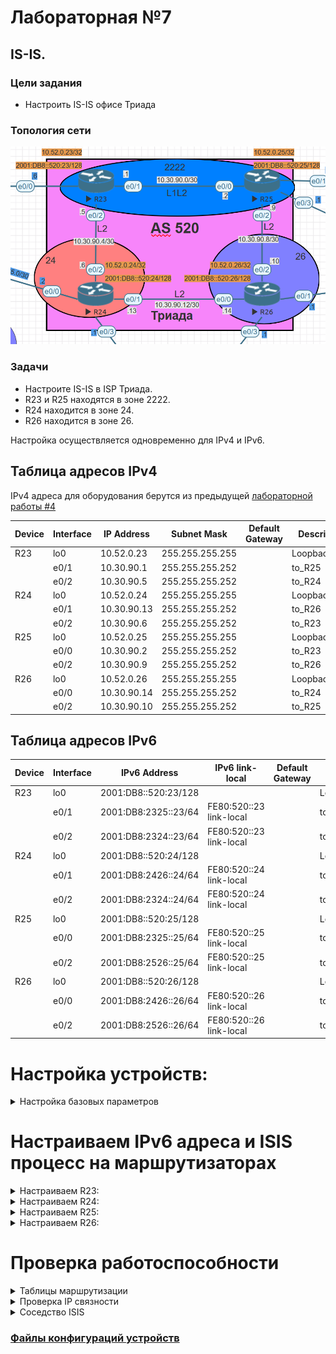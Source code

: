 # Лабораторная №7

## IS-IS.

### Цели задания

- Настроить IS-IS офисе Триада

### Топология сети

![](./img/lab_07.png)

### Задачи

- Настроите IS-IS в ISP Триада.
- R23 и R25 находятся в зоне 2222.
- R24 находится в зоне 24.
- R26 находится в зоне 26.

Настройка осуществляется одновременно для IPv4 и IPv6.

## Таблица адресов IPv4

IPv4 адреса для оборудования берутся из предыдущей [лабораторной работы #4](../lab_04/README.md)

| Device | Interface | IP Address  | Subnet Mask     | Default Gateway | Description  |
| ------ | --------- | ----------- | --------------- | --------------- | ------------ |
| R23    | lo0       | 10.52.0.23  | 255.255.255.255 |                 | Loopback_R23 |
|        | e0/1      | 10.30.90.1  | 255.255.255.252 |                 | to_R25       |
|        | e0/2      | 10.30.90.5  | 255.255.255.252 |                 | to_R24       |
| R24    | lo0       | 10.52.0.24  | 255.255.255.255 |                 | Loopback_R24 |
|        | e0/1      | 10.30.90.13 | 255.255.255.252 |                 | to_R26       |
|        | e0/2      | 10.30.90.6  | 255.255.255.252 |                 | to_R23       |
| R25    | lo0       | 10.52.0.25  | 255.255.255.255 |                 | Loopback_R25 |
|        | e0/0      | 10.30.90.2  | 255.255.255.252 |                 | to_R23       |
|        | e0/2      | 10.30.90.9  | 255.255.255.252 |                 | to_R26       |
| R26    | lo0       | 10.52.0.26  | 255.255.255.255 |                 | Loopback_R26 |
|        | e0/0      | 10.30.90.14 | 255.255.255.252 |                 | to_R24       |
|        | e0/2      | 10.30.90.10 | 255.255.255.252 |                 | to_R25       |

## Таблица адресов IPv6

| Device | Interface | IPv6 Address         | IPv6 link-local         | Default Gateway | Description  |
| ------ | --------- | -------------------- | ----------------------- | --------------- | ------------ |
| R23    | lo0       | 2001:DB8::520:23/128 |                         |                 | Loopback_R23 |
|        | e0/1      | 2001:DB8:2325::23/64 | FE80:520::23 link-local |                 | to_R25       |
|        | e0/2      | 2001:DB8:2324::23/64 | FE80:520::23 link-local |                 | to_R24       |
| R24    | lo0       | 2001:DB8::520:24/128 |                         |                 | Loopback_R24 |
|        | e0/1      | 2001:DB8:2426::24/64 | FE80:520::24 link-local |                 | to_R26       |
|        | e0/2      | 2001:DB8:2324::24/64 | FE80:520::24 link-local |                 | to_R23       |
| R25    | lo0       | 2001:DB8::520:25/128 |                         |                 | Loopback_R25 |
|        | e0/0      | 2001:DB8:2325::25/64 | FE80:520::25 link-local |                 | to_R23       |
|        | e0/2      | 2001:DB8:2526::25/64 | FE80:520::25 link-local |                 | to_R26       |
| R26    | lo0       | 2001:DB8::520:26/128 |                         |                 | Loopback_R26 |
|        | e0/0      | 2001:DB8:2426::26/64 | FE80:520::26 link-local |                 | to_R24       |
|        | e0/2      | 2001:DB8:2526::26/64 | FE80:520::26 link-local |                 | to_R25       |

# Настройка устройств:

<details>
<summary> Настройка базовых параметров</summary>

Настройка произведена в [лабораторной работе № 4](../lab_04/README.md)

- Присвойте имена устройствам в соответствии с топологией.

```
 (config)# hostname <X><n>
```

    где \<X> R - маршрутизатор S - коммутатор </br>
        \<n> номер устройства

- Отключение поиска DNS

```
 (config)# no ip domain-lookup
```

- Назначьте **class** в качестве зашифрованного пароля доступа к привилегированному режиму.

```
 (config)# enable secret class
```

- Назначьте **cisco** в качестве паролей консоли и VTY

```
 (config)# line console 0
 (config-line)# password cisco
 (config-line)# login
```

```
 (config)# line vty 0 4
 (config-line)# password cisco
 (config-line)# login
```

- Включить шифрование паролей

```
 (config)# service password-encryption
```

- Настройка баннерного сообщения дня (MOTD) для предупреждения пользователей о запрете несанкционированного доступа.

```
 (config)# banner motd "Unauthorized access denied"
```

- Сохранение конфигурации

```
 #copy running-config startup-config
```

</details>

# Настраиваем IPv6 адреса и ISIS процесс на маршрутизаторах

<details>

<summary> Настраиваем R23: </summary>

```
interface Loopback0
 description Loopback_R23
 ip address 10.52.0.23 255.255.255.255
 ip router isis
 ipv6 address 2001:DB8::520:23/128
 ipv6 enable
 ipv6 router isis
!
interface Ethernet0/1
 description to_R25
 ip address 10.30.90.1 255.255.255.252
 ip router isis
 ipv6 address FE80:520::23 link-local
 ipv6 address 2001:DB8:2325::23/64
 ipv6 enable
 ipv6 router isis
!
interface Ethernet0/2
 description to_R24
 ip address 10.30.90.5 255.255.255.252
 ip router isis
 ipv6 address FE80:520::23 link-local
 ipv6 address 2001:DB8:2324::23/64
 ipv6 enable
 ipv6 router isis
 isis circuit-type level-2-only
!
```

Настраиваем зону ISIS по заданию

```
router isis
 net 49.2222.0100.5200.0023.00
 metric-style wide
!
```

</details>

<details>

<summary> Настраиваем R24: </summary>

```
!
interface Loopback0
 description Loopback_R24
 ip address 10.52.0.24 255.255.255.255
 ip router isis
 ipv6 address 2001:DB8::520:24/128
 ipv6 enable
 ipv6 router isis
!
interface Ethernet0/1
 description to_R26
 ip address 10.30.90.13 255.255.255.252
 ip router isis
 ipv6 address FE80:520::24 link-local
 ipv6 address 2001:DB8:2426::24/64
 ipv6 enable
 ipv6 router isis
 isis circuit-type level-2-only
 isis metric 21
!
interface Ethernet0/2
 description to_R23
 ip address 10.30.90.6 255.255.255.252
 ip router isis
 ipv6 address FE80:520::24 link-local
 ipv6 address 2001:DB8:2324::24/64
 ipv6 enable
 ipv6 router isis
 isis circuit-type level-2-only
!
```

Настраиваем зону ISIS по заданию

```
!
router isis
 net 49.0024.0100.5200.0024.00
 is-type level-2-only
 metric-style wide

```

</details>

<details>

<summary> Настраиваем R25: </summary>

```
!
interface Loopback0
 description Loopback_R25
 ip address 10.52.0.25 255.255.255.255
 ip router isis
 ipv6 address 2001:DB8::520:25/128
 ipv6 enable
 ipv6 router isis
!
interface Ethernet0/0
 description to_R23
 ip address 10.30.90.2 255.255.255.252
 ip router isis
 ipv6 address FE80:520::25 link-local
 ipv6 address 2001:DB8:2325::25/64
 ipv6 enable
 ipv6 router isis
!
interface Ethernet0/2
 description to_R26
 ip address 10.30.90.9 255.255.255.252
 ip router isis
 ipv6 address FE80:520::25 link-local
 ipv6 address 2001:DB8:2526::25/64
 ipv6 enable
 ipv6 router isis
 isis circuit-type level-2-only
!

```

Настраиваем зону ISIS по заданию

```
!
router isis
 net 49.2222.0100.5200.0025.00
 metric-style wide
!
```

</details>

<details>

<summary> Настраиваем R26: </summary>

```
!
interface Loopback0
 description Loopback_R26
 ip address 10.52.0.26 255.255.255.255
 ip router isis
 ipv6 address 2001:DB8::520:26/128
 ipv6 enable
 ipv6 router isis
!
interface Ethernet0/0
 description to_R24
 ip address 10.30.90.14 255.255.255.252
 ip router isis
 ipv6 address FE80:520::26 link-local
 ipv6 address 2001:DB8:2426::26/64
 ipv6 enable
 ipv6 router isis
 isis circuit-type level-2-only
 isis metric 21
!
interface Ethernet0/2
 description to_R25
 ip address 10.30.90.10 255.255.255.252
 ip router isis
 ipv6 address FE80:520::26 link-local
 ipv6 address 2001:DB8:2526::26/64
 ipv6 enable
 ipv6 router isis
 isis circuit-type level-2-only
!

```

Настраиваем зону ISIS по заданию

```
!
router isis
 net 49.0026.0100.5200.0026.00
 is-type level-2-only
 metric-style wide
!
```

</details>

# Проверка работоспособности

<details>
<summary>Таблицы маршрутизации</summary>

!["Таблица маршрутизации R23"](./img/route_R23.png)

!["Таблица маршрутизации R23 IPv6"](./img/route_R23_ipv6.png)

!["Таблица маршрутизации R24"](./img/route_R24.png)

!["Таблица маршрутизации R24 IPv6"](./img/route_R24_ipv6.png)

!["Таблица маршрутизации R25"](./img/route_R25.png)

!["Таблица маршрутизации R25 IPv6"](./img/route_R25_ipv6.png)

!["Таблица маршрутизации R26"](./img/route_R26.png)

!["Таблица маршрутизации R26 IPv6"](./img/route_R26_ipv6.png)

</details>

<details>
<summary>Проверка IP связности</summary>

Пинги IPv4 на loopback маршрутизаторов R24, R25, R26

!["Пинги IPv4 на loopback маршрутизаторов R24, R25, R26"](./img/ping.png)

Пинги IPv6 на loopback маршрутизаторов R24, R25, R26

!["Пинги IPv6 на loopback маршрутизаторов R24, R25, R26"](./img/ping_ipv6.png)

</details>

<details>
<summary>Соседство ISIS</summary>

!["R23"](./img/neighbors_R23.png)

!["R24"](./img/neighbors_R24.png)

!["R25"](./img/neighbors_R25.png)

!["R26"](./img/neighbors_R26.png)

</details>

### [Файлы конфигураций устройств ](./config/)
